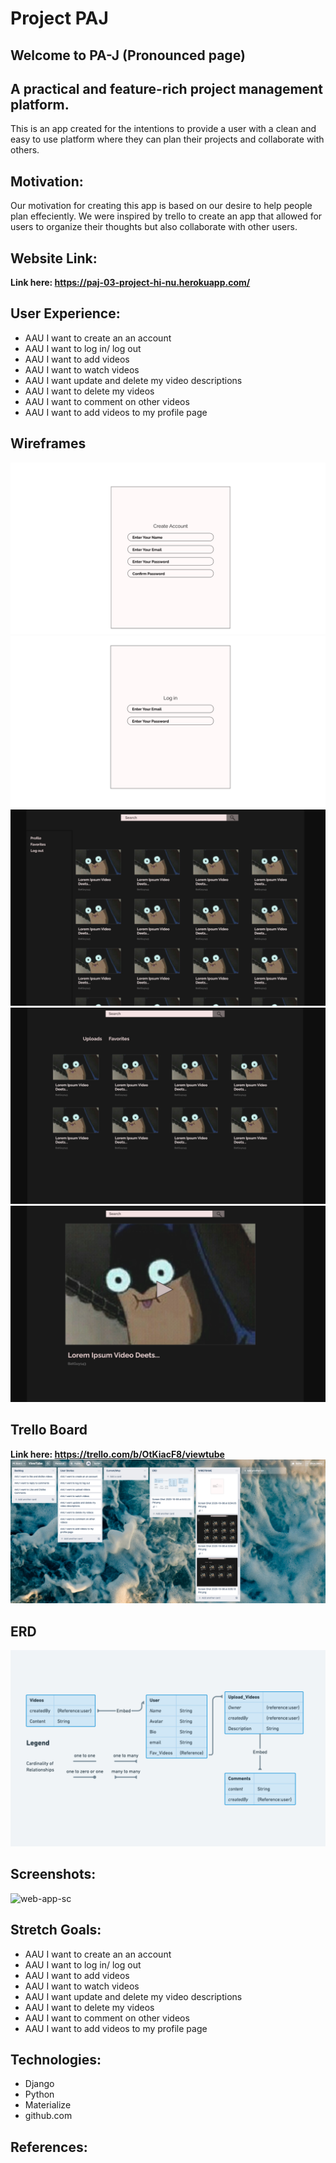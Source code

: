 # Project PAJ

## Welcome to PA-J (Pronounced page)
## A practical and feature-rich project management platform.


This is an app created for the intentions to provide a user with a clean and easy to use platform where they can plan their projects and collaborate with others.

## Motivation:
Our motivation for creating this app is based on our desire to help people plan effeciently. We were inspired by trello to create an app that allowed for users to organize their thoughts but also collaborate with other users.

## Website Link: 
**Link here: https://paj-03-project-hi-nu.herokuapp.com/**

## User Experience:
- AAU I want to create an an account
- AAU I want to log in/ log out
- AAU I want to add videos
- AAU I want to watch videos
- AAU I want update and delete my video descriptions
- AAU I want to delete my videos
- AAU I want to comment on other videos
- AAU I want to add videos to my profile page
## Wireframes
![wireframe1](/images/wireframe1.png)
![wireframe1](/images/wireframe2.png)
![wireframe1](/images/wireframe3.png)
![wireframe1](/images/wireframe4.png)
![wireframe1](/images/wireframe5.png)

## Trello Board 
**Link here: https://trello.com/b/OtKiacF8/viewtube**
![trelloboard](/images/trello.png)
## ERD
![ERD](/images/ERD.png)


## Screenshots:
![web-app-sc](/)



## Stretch Goals:
- AAU I want to create an an account
- AAU I want to log in/ log out
- AAU I want to add videos
- AAU I want to watch videos
- AAU I want update and delete my video descriptions
- AAU I want to delete my videos
- AAU I want to comment on other videos
- AAU I want to add videos to my profile page

## Technologies:
- Django
- Python
- Materialize
- github.com
  
  

## References:
